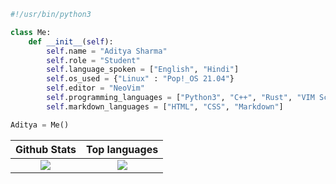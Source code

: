 ```python
#!/usr/bin/python3

class Me:
    def __init__(self):
        self.name = "Aditya Sharma"
        self.role = "Student"
        self.language_spoken = ["English", "Hindi"]
        self.os_used = {"Linux" : "Pop!_OS 21.04"}
        self.editor = "NeoVim"
        self.programming_languages = ["Python3", "C++", "Rust", "VIM Script", "Lua"]
        self.markdown_languages = ["HTML", "CSS", "Markdown"]

Aditya = Me()
```

|                         Github Stats                         |                        Top languages                         |
| :----------------------------------------------------------: | :----------------------------------------------------------: |
| <img src="https://github-readme-stats.vercel.app/api?username=adityasharma223&show_icons=true&theme=gruvbox&count_private=true"/> | <img src="https://github-readme-stats.vercel.app/api/top-langs/?username=adityasharma223&show_icons=true&theme=gruvbox&count_private=true&layout=compact"/> |


